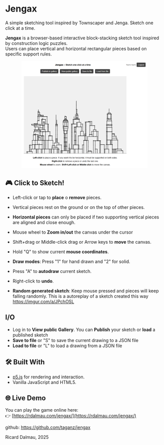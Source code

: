 # Jengax  
A simple sketching tool inspired by Townscaper and Jenga. Sketch one click at a time.

**Jengax** is a browser-based interactive block-stacking sketch tool inspired by construction logic puzzles.  
Users can place vertical and horizontal rectangular pieces based on specific support rules.

<div align="center">
    <img src="assets/readme.png" alt="Gameplay preview" width="400">
</div>

## 🎮 Click to Sketch!

- Left-click or tap to **place** o **remove** pieces.
- Vertical pieces rest on the ground or on the top of other pieces.
- **Horizontal pieces** can only be placed if two supporting vertical pieces are aligned and close enough.

- Mouse wheel to **Zoom in/out** the canvas under the cursor
- Shift+drag or Middle-click drag or Arrow keys to **move** the canvas.

- Hold "Q" to show current **mouse coordinates**.

- **Draw modes**: Press "1" for hand drawn and "2" for solid.
- Press "A" to **autodraw** current sketch.
- Right-click to **undo**.
- **Random generated sketch**: Keep mouse pressed and pieces will keep falling randomly. This is a autoreplay of a sketch created this way https://imgur.com/a/JPchOSL

## I/O

- Log in to **View public Gallery**. You can **Publish** your sketch or **load** a published sketch
- **Save to file** or "S" to save the current drawing to a JSON file
- **Load to file** or "L" to load a drawing from a JSON file


## 🛠 Built With

- [p5.js](https://p5js.org/) for rendering and interaction.
- Vanilla JavaScript and HTML5.

## 🌐 Live Demo

You can play the game online here:  
👉 [https://rdalmau.com/jengax/](https://rdalmau.com/jengax/)





github: https://github.com/taganz/jengax

Ricard Dalmau, 2025




